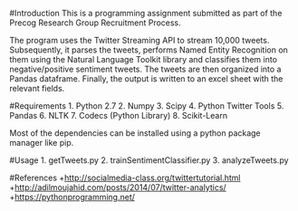 #Introduction
This is a programming assignment submitted as part of the Precog Research Group Recruitment Process.

The program uses the Twitter Streaming API to stream 10,000 tweets. Subsequently, it parses the tweets, performs Named Entity Recognition on them using the Natural Language Toolkit library and classifies them into negative/positive sentiment tweets. The tweets are then organized into a Pandas dataframe. Finally, the output is written to an excel sheet with the relevant fields. 

#Requirements
	1. Python 2.7
	2. Numpy
	3. Scipy
	4. Python Twitter Tools
	5. Pandas
	6. NLTK
	7. Codecs (Python Library)
	8. Scikit-Learn

Most of the dependencies can be installed using a python package manager like pip.

#Usage
	1. getTweets.py
	2. trainSentimentClassifier.py
	3. analyzeTweets.py

#References
	+http://socialmedia-class.org/twittertutorial.html
	+http://adilmoujahid.com/posts/2014/07/twitter-analytics/
	+https://pythonprogramming.net/

